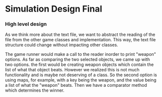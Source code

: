 # Simulation Design Final
### 

### High level design

As we think more about the text file, we want to abstract the reading of
the file from the other game classes and implementation. This way, the text
file structure could change without impacting other classes. 

The game runner would make a call to the reader inorder to print "weapon"
options. As far as comparing the two selected objects, we came up with two
options. the first would be creating weapon objects which contain the list
of what that object beats. However we realized this is not much functionality
and is maybe not deserving of a class. So the second option is using 
maps, for example, with a key being the weapon, and the value being a 
list of what the "weapon" beats. Then we have a comparator method which 
determines the winner. 


